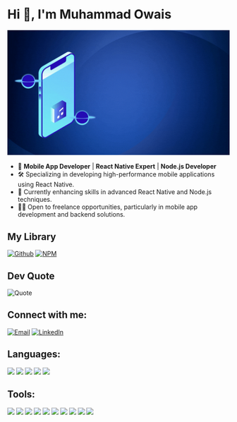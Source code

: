 # Hi 👋, I'm Muhammad Owais

![Banner Image](https://github.com/mowaisch/mowaisch/blob/main/assets/banner.gif?raw=true)

- 🚀 **Mobile App Developer** | **React Native Expert** | **Node.js Developer**
- 🛠️ Specializing in developing high-performance mobile applications using React Native.
- 🌱 Currently enhancing skills in advanced React Native and Node.js techniques.
- 👨‍💻 Open to freelance opportunities, particularly in mobile app development and backend solutions.

## My Library

[![Github](https://img.icons8.com/color/48/000000/github)](https://github.com/mowaisch/react-native-animated-border-view)
[![NPM](https://img.icons8.com/color/48/000000/npm.png)](https://www.npmjs.com/package/react-native-animated-border-view)

## Dev Quote

![Quote](https://quotes-github-readme.vercel.app/api?type=horizontal&theme=radical)

## Connect with me:

[![Email](https://img.icons8.com/color/48/000000/new-post.png)](mailto:muhammadowais.chaudhary@gmail.com)
[![LinkedIn](https://img.icons8.com/color/48/000000/linkedin.png)](https://www.linkedin.com/in/muhammad-owais-9200b9211/)

## Languages:

<img src="https://img.icons8.com/color/48/000000/html-5.png"/> <img src="https://img.icons8.com/color/48/000000/css3.png"/> <img src="https://img.icons8.com/color/48/000000/javascript.png"/> <img src="https://img.icons8.com/color/48/000000/typescript.png"/> <img src="https://img.icons8.com/color/48/000000/java-coffee-cup-logo--v1.png"/>

## Tools:

<img src="https://img.icons8.com/color/48/000000/react-native.png"/> <img src="https://img.icons8.com/fluency/48/000000/node-js.png"/> <img src="https://img.icons8.com/color/48/000000/mongodb.png"/> <img src="https://img.icons8.com/color/48/000000/sass.png"/> <img src="https://img.icons8.com/color/48/000000/adobe-photoshop.png"/> <img src="https://img.icons8.com/color/48/000000/figma.png"/> <img src="https://img.icons8.com/color/48/000000/mysql-logo.png"/> <img src="https://img.icons8.com/color/48/000000/amazon-web-services.png"/> <img src="https://img.icons8.com/color/48/000000/heroku.png"/> <img src="https://img.icons8.com/color/48/000000/tailwindcss.png"/>
